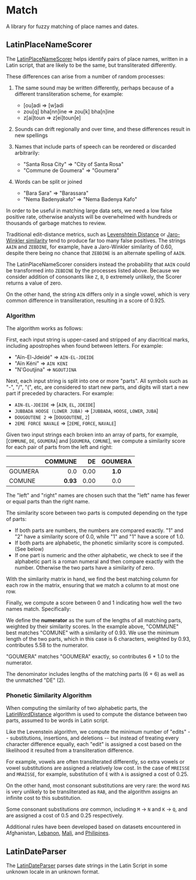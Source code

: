 
# Match

A library for fuzzy matching of place names and dates.

## LatinPlaceNameScorer

The [LatinPlaceNameScorer](src/main/java/org/activityinfo/io/match/names/LatinPlaceNameScorer.java) 
helps identify pairs of place names, written in a Latin script, 
that are likely to be the same, but transliterated differently.

These differences can arise from a number of random processes:

1. The same sound may be written differently, perhaps because
   of a different transliteration scheme, for example:

    * [ou]adi ⇒ [w]adi
    * zou[q] bha[nn]ine ⇒ zou[k] bha[n]ine
    * z[ai]toun ⇒ z[ei]toun[e]

2. Sounds can drift regionally and over time, and these
   differences result in new spellings

3. Names that include parts of speech can be reordered or
   discarded arbitrarily:

    * "Santa Rosa City" ⇒ "City of Santa Rosa"
    * "Commune de Goumera" ⇒ "Goumera"

4. Words can be split or joined

    * "Bara Sara" ⇒ "Barassara"
    * "Nema Badenyakafo" ⇒ "Nema Badenya Kafo"

In order to be useful in matching large data sets, we need 
a low false positive rate, otherwise analysts will be overwhelmed with
hundreds or thousands of garbage matches to review.

Traditional edit-distance metrics, such as
[Levenshtein Distance](https://en.wikipedia.org/wiki/Levenshtein_distance) or
[Jaro-Winkler similarity](https://en.wikipedia.org/wiki/Jaro%E2%80%93Winkler_distance)
tend to produce far too many false positives. The strings `AAIN` and `ZEBDINE`, for example,
have a Jaro-Winkler similarity of 0.60, despite there being no chance that
`ZEBDINE` is an alternate spelling of `AAIN`.

The LatinPlaceNameScorer considers instead the probability that `AAIN` could
be transformed into `ZEBDINE` by the processes listed above. Because 
we consider addition of consonants like `Z`, `B`, `D` extremely unlikely,
the Scorer returns a value of zero. 

On the other hand, the string `AIN` differs only in a single vowel, which
is very common difference in transliteration, resulting in a score of 
0.925.


### Algorithm 

The algorithm works as follows:

First, each input string is upper-cased and stripped of any diacritical marks,
including apostrophes when found between letters. For example:

* "Aïn-El-Jdeidé" ⇒ `AIN-EL-JDEIDE`
* "Aïn Kéni" ⇒ `AIN KENI`
* "N'Goutjina" ⇒ `NGOUTJINA`

Next, each input string is split into one or more "parts". All symbols such 
as "-", "/", "(", etc, are considered to start new parts, and digits will
start a new part if preceded by characters. For example:

* `AIN-EL-JDEIDE` ⇒ [`AIN`, `EL`, `JDEIDE`]
* `JUBBADA HOOSE (LOWER JUBA)` ⇒ [`JUBBADA`, `HOOSE`, `LOWER`, `JUBA`]
* `DOUGOUTENE 2` ⇒ [`DOUGOUTENE`, `2`]
* `2EME FORCE NAVALE` ⇒ [`2EME`, `FORCE`, `NAVALE`]

Given two input strings each broken into an array of parts, for example,
[`COMMUNE`, `DE`, `GOUMERA`] and [`GOUMERA`, `COMUNE`], we compute a similarity score for each 
pair of parts from the left and right:


|        | COMMUNE | DE       | GOUMERA   |
|--------|--------:|---------:|:---------:|
|GOUMERA |     0.0 |     0.00 |   **1.0** |
|COMUNE  |**0.93** |     0.00 |       0.0 |

The "left" and "right" names are chosen such that the "left" name has
fewer or equal parts than the right name.

The similarity score between two parts is computed depending on the type
of parts:

* If both parts are numbers, the numbers are compared exactly. "1" and "2" have 
  a similarity score of 0.0, while "1" and "1" have a score of 1.0. 
* If both parts are alphabetic, the phonetic similarity score is computed. (See below)
* If one part is numeric and the other alphabetic, we check to see if the 
  alphabetic part is a roman numeral and then compare exactly with the number.
  Otherwise the two parts have a similarity of zero. 
  
With the similarity matrix in hand, we find the best matching column for each
row in the matrix, ensuring that we match a column to at most one row.

Finally, we compute a score between 0 and 1 indicating how well the two
names match. Specifically:

We define the **numerator** as the sum of the lengths of all matching parts, weighted
by their similarity scores. In the example above, "COMMUNE" best matches "COMUNE"
with a similarity of 0.93. We use the minimum length of the two parts, which
in this case is 6 characters, weighted by 0.93, contributes 5.58 to the
numerator.

"GOUMERA" matches "GOUMERA" exactly, so contributes 6 * 1.0 to the numerator.

The denominator includes lengths of the matching parts (6 + 6) as well as the
unmatched "DE" (2).

### Phonetic Similarity Algorithm

When computing the similarity of two alphabetic parts, the
[LatinWordDistance](src/main/java/org/activityinfo/io/match/names/LatinWordDistance.java)
algorithm is used to compute the distance between two parts, assumed to be
words in Latin script.

Like the Levenstein algorithm, we compute the minimum number of "edits" --
substitutions, insertions, and deletions -- but instead of treating
every character difference equally, each "edit" is assigned a cost based 
on the likelihood it resulted from a transliteration difference.

For example, vowels are often transliterated differently, so extra vowels 
or vowel substitutions are assigned a relatively low cost. 
In the case of `MREISSE` and `MRAISSE`, for example, substitution of
 `E` with `A` is assigned a cost of 0.25.

On the other hand, most consonant substitutions are very rare: the word
`RAS` is very unlikely to be transliterated as `RAB`, and the algorithm
assigns an infinite cost to this substitution. 

Some consonant substitutions _are_ common, including `M` → `N` and
`K` → `Q`, and are assigned a cost of 0.5 and 0.25 respectively.

Additional rules have been developed based on datasets encountered in
Afghanistan, [Lebanon](src/test/resources/org/activityinfo/io/match/names/lebanon.txt),
[Mali](src/test/resources/org/activityinfo/io/match/names/mali.txt), and
[Philipines](src/test/resources/org/activityinfo/io/match/names/philipines.txt).

## LatinDateParser

The [LatinDateParser](src/main/java/org/activityinfo/io/match/date/LatinDateParser.java) 
parses date strings in the Latin Script in some unknown locale in
an unknown format.

